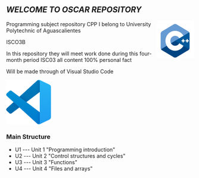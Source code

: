 ## _WELCOME TO OSCAR REPOSITORY_

<img src="https://github.com/UP210170/UP210170_CPP/blob/main/imagenes/c-logo-icon-28389.png" alt="Logo" width="100px" align="right">

Programming subject repository CPP 
I belong to University Polytechnic of Aguascalientes 


ISCO3B

In this repository they will meet work done during this four-month period ISC03 all content 100% personal fact 

Will be made through of Visual Studio Code

<img src="https://github.com/UP210170/UP210170_CPP/blob/main/imagenes/vscode.png" alt="Logo" width="120px" align="center">

### Main Structure
* U1 --- Unit 1 "Programming introduction"
* U2 --- Unit 2 "Control structures and cycles"
* U3 --- Unit 3 "Functions"
* U4 --- Unit 4 "Files and arrays"




